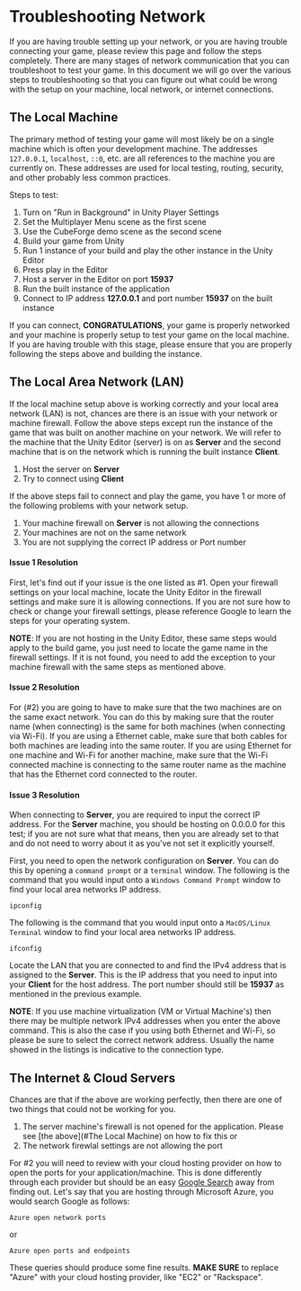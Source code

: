 # Troubleshooting Network
If you are having trouble setting up your network, or you are having trouble connecting your game, please review this page and follow the steps completely. There are many stages of network communication that you can troubleshoot to test your game. In this document we will go over the various steps to troubleshooting so that you can figure out what could be wrong with the setup on your machine, local network, or internet connections.

## The Local Machine
The primary method of testing your game will most likely be on a single machine which is often your development machine. The addresses `127.0.0.1`, `localhost`, `::0`, etc. are all references to the machine you are currently on. These addresses are used for local testing, routing, security, and other probably less common practices.

Steps to test:
1. Turn on "Run in Background" in Unity Player Settings
2. Set the Multiplayer Menu scene as the first scene
3. Use the CubeForge demo scene as the second scene
4. Build your game from Unity
5. Run 1 instance of your build and play the other instance in the Unity Editor
6. Press play in the Editor
7. Host a server in the Editor on port **15937**
8. Run the built instance of the application
9. Connect to IP address **127.0.0.1** and port number **15937** on the built instance

If you can connect, **CONGRATULATIONS**, your game is properly networked and your machine is properly setup to test your game on the local machine. If you are having trouble with this stage, please ensure that you are properly following the steps above and building the instance.

## The Local Area Network (LAN)
If the local machine setup above is working correctly and your local area network (LAN) is not, chances are there is an issue with your network or machine firewall. Follow the above steps except run the instance of the game that was built on another machine on your network. We will refer to the machine that the Unity Editor (server) is on as **Server** and the second machine that is on the network which is running the built instance **Client**.

1. Host the server on **Server**
2. Try to connect using **Client**

If the above steps fail to connect and play the game, you have 1 or more of the following problems with your network setup.

1. Your machine firewall on **Server** is not allowing the connections
2. Your machines are not on the same network
3. You are not supplying the correct IP address or Port number

#### Issue 1 Resolution
First, let's find out if your issue is the one listed as #1. Open your firewall settings on your local machine, locate the Unity Editor in the firewall settings and make sure it is allowing connections. If you are not sure how to check or change your firewall settings, please reference Google to learn the steps for your operating system.

**NOTE**: If you are not hosting in the Unity Editor, these same steps would apply to the build game, you just need to locate the game name in the firewall settings. If it is not found, you need to add the exception to your machine firewall with the same steps as mentioned above.

#### Issue 2 Resolution
For (#2) you are going to have to make sure that the two machines are on the same exact network. You can do this by making sure that the router name (when connecting) is the same for both machines (when connecting via Wi-Fi). If you are using a Ethernet cable, make sure that both cables for both machines are leading into the same router. If you are using Ethernet for one machine and Wi-Fi for another machine, make sure that the Wi-Fi connected machine is connecting to the same router name as the machine that has the Ethernet cord connected to the router.

#### Issue 3 Resolution
When connecting to **Server**, you are required to input the correct IP address. For the **Server** machine, you should be hosting on 0.0.0.0 for this test; if you are not sure what that means, then you are already set to that and do not need to worry about it as you've not set it explicitly yourself.

First, you need to open the network configuration on **Server**. You can do this by opening a `command prompt` or a `terminal` window. The following is the command that you would input onto a `Windows Command Prompt` window to find your local area networks IP address.
```
ipconfig
```

The following is the command that you would input onto a `MacOS/Linux Terminal` window to find your local area networks IP address.
```
ifconfig
```

Locate the LAN that you are connected to and find the IPv4 address that is assigned to the **Server**. This is the IP address that you need to input into your **Client** for the host address. The port number should still be **15937** as mentioned in the previous example.

**NOTE**: If you use machine virtualization (VM or Virtual Machine's) then there may be multiple network IPv4 addresses when you enter the above command. This is also the case if you using both Ethernet and Wi-Fi, so please be sure to select the correct network address. Usually the name showed in the listings is indicative to the connection type.

## The Internet & Cloud Servers
Chances are that if the above are working perfectly, then there are one of two things that could not be working for you.

1) The server machine's firewall is not opened for the application. Please see [the above](#The Local Machine) on how to fix this
or
2) The network firewlal settings are not allowing the port

For #2 you will need to review with your cloud hosting provider on how to open the ports for your application/machine. This is done differently through each provider but should be an easy [Google Search](https://google.com/) away from finding out. Let's say that you are hosting through Microsoft Azure, you would search Google as follows:

```
Azure open network ports
```
or
```
Azure open ports and endpoints
```

These queries should produce some fine results. **MAKE SURE** to replace "Azure" with your cloud hosting provider, like "EC2" or "Rackspace".